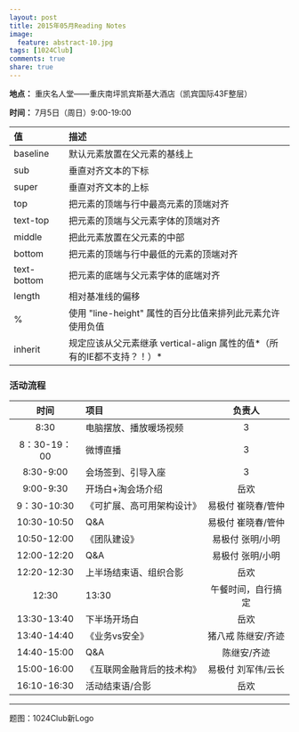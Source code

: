 ```yaml
---
layout: post
title: 2015年05月Reading Notes
image:
  feature: abstract-10.jpg
tags: [1024Club]
comments: true
share: true
---
```


**地点：** 重庆名人堂——重庆南坪凯宾斯基大酒店（凯宾国际43F整层）

**时间：** 7月5日（周日）9:00-19:00

值|描述 
:---------------|:--------------
baseline|默认元素放置在父元素的基线上
sub|垂直对齐文本的下标
super|垂直对齐文本的上标
top|把元素的顶端与行中最高元素的顶端对齐
text-top|把元素的顶端与父元素字体的顶端对齐
middle|把此元素放置在父元素的中部
bottom|把元素的顶端与行中最低的元素的顶端对齐
text-bottom|把元素的底端与父元素字体的底端对齐
length|相对基准线的偏移
%|使用 "line-height" 属性的百分比值来排列此元素允许使用负值
inherit|规定应该从父元素继承 vertical-align 属性的值*（所有的IE都不支持？！）*

### 活动流程
 时间| 项目| 负责人
:-----:|:---------|:--------------:
8:30  | 电脑摆放、播放暖场视频 |3
8：30-19：00  | 微博直播 |3
8:30-9:00|会场签到、引导入座|3
9:00-9:30|开场白+淘会场介绍|岳欢
9：30-10:30|《可扩展、高可用架构设计》|易极付 崔晓春/管仲
10:30-10:50|Q&A|易极付 崔晓春/管仲
10:50-12:00|《团队建设》|易极付 张明/小明
12:00-12:20|Q&A|易极付 张明/小明
12:20-12:30|上半场结束语、组织合影|岳欢
12:30|13:30|午餐时间，自行搞定
13:30-13:40|下半场开场白|岳欢
13:40-14:40|《业务vs安全》|猪八戒 陈继安/齐迹
14:40-15:00|Q&A|陈继安/齐迹
15:00-16:00|《互联网金融背后的技术构》|易极付 刘军伟/云长
16:10-16:30|活动结束语/合影|岳欢

------
题图：1024Club新Logo
